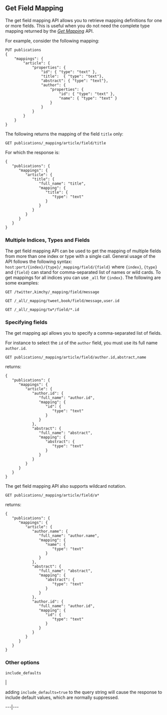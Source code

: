 ## Get Field Mapping

The get field mapping API allows you to retrieve mapping definitions for one or more fields. This is useful when you do not need the complete type mapping returned by the [_Get Mapping_](indices-get-mapping.html "Get Mapping") API.

For example, consider the following mapping:
    
    
    PUT publications
    {
        "mappings": {
            "article": {
                "properties": {
                    "id": { "type": "text" },
                    "title":  { "type": "text"},
                    "abstract": { "type": "text"},
                    "author": {
                        "properties": {
                            "id": { "type": "text" },
                            "name": { "type": "text" }
                        }
                    }
                }
            }
        }
    }

The following returns the mapping of the field `title` only:
    
    
    GET publications/_mapping/article/field/title

For which the response is:
    
    
    {
       "publications": {
          "mappings": {
             "article": {
                "title": {
                   "full_name": "title",
                   "mapping": {
                      "title": {
                         "type": "text"
                      }
                   }
                }
             }
          }
       }
    }

### Multiple Indices, Types and Fields

The get field mapping API can be used to get the mapping of multiple fields from more than one index or type with a single call. General usage of the API follows the following syntax: `host:port/{index}/{type}/_mapping/field/{field}` where `{index}`, `{type}` and `{field}` can stand for comma-separated list of names or wild cards. To get mappings for all indices you can use `_all` for `{index}`. The following are some examples:
    
    
    GET /twitter,kimchy/_mapping/field/message
    
    GET /_all/_mapping/tweet,book/field/message,user.id
    
    GET /_all/_mapping/tw*/field/*.id

### Specifying fields

The get mapping api allows you to specify a comma-separated list of fields.

For instance to select the `id` of the `author` field, you must use its full name `author.id`.
    
    
    GET publications/_mapping/article/field/author.id,abstract,name

returns:
    
    
    {
       "publications": {
          "mappings": {
             "article": {
                "author.id": {
                   "full_name": "author.id",
                   "mapping": {
                      "id": {
                         "type": "text"
                      }
                   }
                },
                "abstract": {
                   "full_name": "abstract",
                   "mapping": {
                      "abstract": {
                         "type": "text"
                      }
                   }
                }
             }
          }
       }
    }

The get field mapping API also supports wildcard notation.
    
    
    GET publications/_mapping/article/field/a*

returns:
    
    
    {
       "publications": {
          "mappings": {
             "article": {
                "author.name": {
                   "full_name": "author.name",
                   "mapping": {
                      "name": {
                         "type": "text"
                      }
                   }
                },
                "abstract": {
                   "full_name": "abstract",
                   "mapping": {
                      "abstract": {
                         "type": "text"
                      }
                   }
                },
                "author.id": {
                   "full_name": "author.id",
                   "mapping": {
                      "id": {
                         "type": "text"
                      }
                   }
                }
             }
          }
       }
    }

### Other options

`include_defaults`

| 

adding `include_defaults=true` to the query string will cause the response to include default values, which are normally suppressed.   
  
---|---
